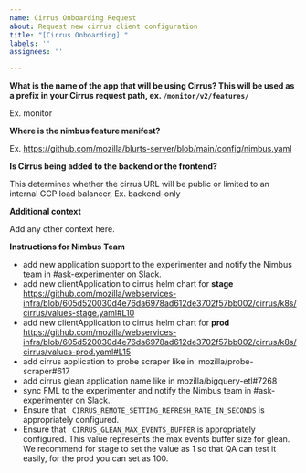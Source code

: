 ```yaml
---
name: Cirrus Onboarding Request
about: Request new cirrus client configuration
title: "[Cirrus Onboarding] "
labels: ''
assignees: ''

---
```


**What is the name of the app that will be using Cirrus? This will be used as a prefix in your Cirrus request path, ex. `/monitor/v2/features/`**

Ex. monitor

**Where is the nimbus feature manifest?**

Ex. https://github.com/mozilla/blurts-server/blob/main/config/nimbus.yaml

**Is Cirrus being added to the backend or the frontend?**

This determines whether the cirrus URL will be public or limited to an internal GCP load balancer, Ex. backend-only

**Additional context**

Add any other context here.

**Instructions for Nimbus Team**
- add new application support to the experimenter and notify the Nimbus team in #ask-experimenter on Slack.
- add new clientApplication to cirrus helm chart for **stage** https://github.com/mozilla/webservices-infra/blob/605d520030d4e76da6978ad612de3702f57bb002/cirrus/k8s/cirrus/values-stage.yaml#L10
- add new clientApplication to cirrus helm chart for **prod** https://github.com/mozilla/webservices-infra/blob/605d520030d4e76da6978ad612de3702f57bb002/cirrus/k8s/cirrus/values-prod.yaml#L15
- add cirrus application to probe scraper like in: mozilla/probe-scraper#617
- add cirrus glean application name like in mozilla/bigquery-etl#7268 
- sync FML to the experimenter and notify the Nimbus team in #ask-experimenter on Slack.
- Ensure that ` CIRRUS_REMOTE_SETTING_REFRESH_RATE_IN_SECONDS` is appropriately configured.
- Ensure that ` CIRRUS_GLEAN_MAX_EVENTS_BUFFER` is appropriately configured. This value represents the max events buffer size for glean. We recommend for stage to set the value as 1 so that QA can test it easily, for the prod you can set as 100.
